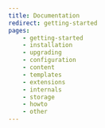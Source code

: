 ```yaml
---
title: Documentation
redirect: getting-started
pages:
    - getting-started
    - installation
    - upgrading
    - configuration
    - content
    - templates
    - extensions
    - internals
    - storage
    - howto
    - other
---
```

